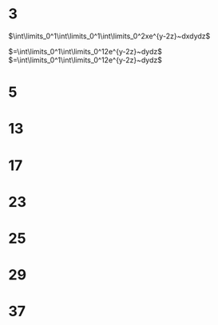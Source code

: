 # 3

$\int\limits_0^1\int\limits_0^1\int\limits_0^2xe^{y-2z}~dxdydz$

$=\int\limits_0^1\int\limits_0^12e^{y-2z}~dydz$
$=\int\limits_0^1\int\limits_0^12e^{y-2z}~dydz$

# 5

# 13

# 17

# 23

# 25

# 29

# 37
